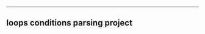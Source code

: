 ------------------------------------
loops conditions parsing project
-----------------------------------
